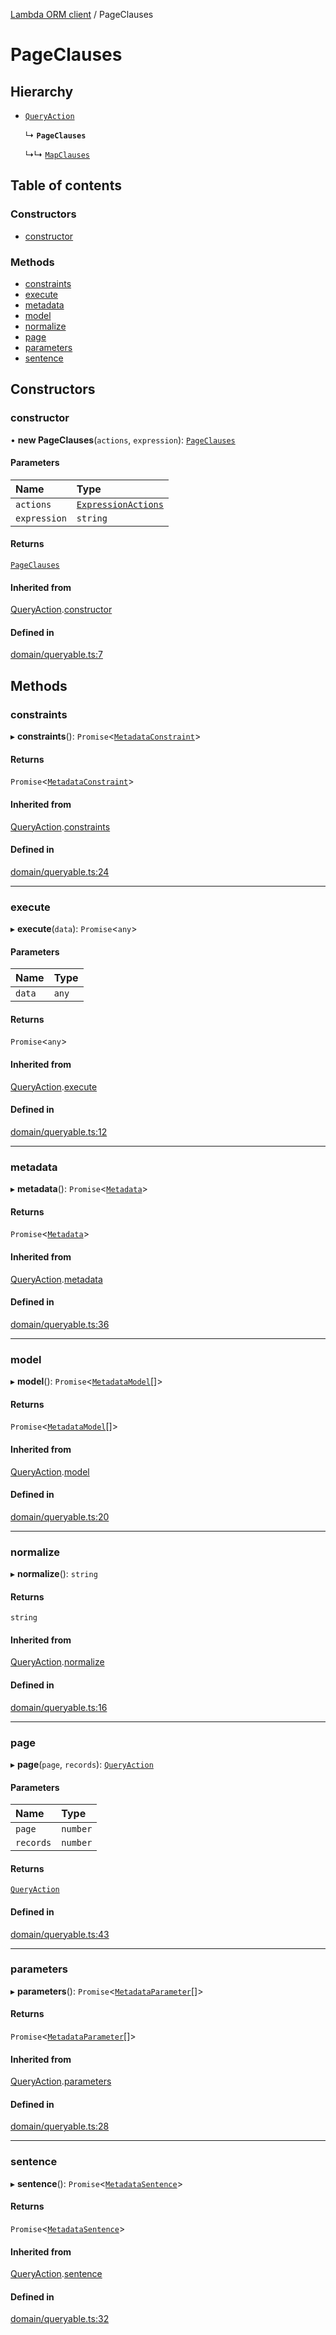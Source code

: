 [Lambda ORM client](../README.md) / PageClauses

# PageClauses

## Hierarchy

- [`QueryAction`](QueryAction.md)

  ↳ **`PageClauses`**

  ↳↳ [`MapClauses`](MapClauses.md)

## Table of contents

### Constructors

- [constructor](PageClauses.md#constructor)

### Methods

- [constraints](PageClauses.md#constraints)
- [execute](PageClauses.md#execute)
- [metadata](PageClauses.md#metadata)
- [model](PageClauses.md#model)
- [normalize](PageClauses.md#normalize)
- [page](PageClauses.md#page)
- [parameters](PageClauses.md#parameters)
- [sentence](PageClauses.md#sentence)

## Constructors

### constructor

• **new PageClauses**(`actions`, `expression`): [`PageClauses`](PageClauses.md)

#### Parameters

| Name | Type |
| :------ | :------ |
| `actions` | [`ExpressionActions`](ExpressionActions.md) |
| `expression` | `string` |

#### Returns

[`PageClauses`](PageClauses.md)

#### Inherited from

[QueryAction](QueryAction.md).[constructor](QueryAction.md#constructor)

#### Defined in

[domain/queryable.ts:7](https://github.com/FlavioLionelRita/lambdaorm-client-node/blob/daf068a/src/lib/domain/queryable.ts#L7)

## Methods

### constraints

▸ **constraints**(): `Promise`<[`MetadataConstraint`](../interfaces/MetadataConstraint.md)\>

#### Returns

`Promise`<[`MetadataConstraint`](../interfaces/MetadataConstraint.md)\>

#### Inherited from

[QueryAction](QueryAction.md).[constraints](QueryAction.md#constraints)

#### Defined in

[domain/queryable.ts:24](https://github.com/FlavioLionelRita/lambdaorm-client-node/blob/daf068a/src/lib/domain/queryable.ts#L24)

___

### execute

▸ **execute**(`data`): `Promise`<`any`\>

#### Parameters

| Name | Type |
| :------ | :------ |
| `data` | `any` |

#### Returns

`Promise`<`any`\>

#### Inherited from

[QueryAction](QueryAction.md).[execute](QueryAction.md#execute)

#### Defined in

[domain/queryable.ts:12](https://github.com/FlavioLionelRita/lambdaorm-client-node/blob/daf068a/src/lib/domain/queryable.ts#L12)

___

### metadata

▸ **metadata**(): `Promise`<[`Metadata`](../interfaces/Metadata.md)\>

#### Returns

`Promise`<[`Metadata`](../interfaces/Metadata.md)\>

#### Inherited from

[QueryAction](QueryAction.md).[metadata](QueryAction.md#metadata)

#### Defined in

[domain/queryable.ts:36](https://github.com/FlavioLionelRita/lambdaorm-client-node/blob/daf068a/src/lib/domain/queryable.ts#L36)

___

### model

▸ **model**(): `Promise`<[`MetadataModel`](../interfaces/MetadataModel.md)[]\>

#### Returns

`Promise`<[`MetadataModel`](../interfaces/MetadataModel.md)[]\>

#### Inherited from

[QueryAction](QueryAction.md).[model](QueryAction.md#model)

#### Defined in

[domain/queryable.ts:20](https://github.com/FlavioLionelRita/lambdaorm-client-node/blob/daf068a/src/lib/domain/queryable.ts#L20)

___

### normalize

▸ **normalize**(): `string`

#### Returns

`string`

#### Inherited from

[QueryAction](QueryAction.md).[normalize](QueryAction.md#normalize)

#### Defined in

[domain/queryable.ts:16](https://github.com/FlavioLionelRita/lambdaorm-client-node/blob/daf068a/src/lib/domain/queryable.ts#L16)

___

### page

▸ **page**(`page`, `records`): [`QueryAction`](QueryAction.md)

#### Parameters

| Name | Type |
| :------ | :------ |
| `page` | `number` |
| `records` | `number` |

#### Returns

[`QueryAction`](QueryAction.md)

#### Defined in

[domain/queryable.ts:43](https://github.com/FlavioLionelRita/lambdaorm-client-node/blob/daf068a/src/lib/domain/queryable.ts#L43)

___

### parameters

▸ **parameters**(): `Promise`<[`MetadataParameter`](../interfaces/MetadataParameter.md)[]\>

#### Returns

`Promise`<[`MetadataParameter`](../interfaces/MetadataParameter.md)[]\>

#### Inherited from

[QueryAction](QueryAction.md).[parameters](QueryAction.md#parameters)

#### Defined in

[domain/queryable.ts:28](https://github.com/FlavioLionelRita/lambdaorm-client-node/blob/daf068a/src/lib/domain/queryable.ts#L28)

___

### sentence

▸ **sentence**(): `Promise`<[`MetadataSentence`](../interfaces/MetadataSentence.md)\>

#### Returns

`Promise`<[`MetadataSentence`](../interfaces/MetadataSentence.md)\>

#### Inherited from

[QueryAction](QueryAction.md).[sentence](QueryAction.md#sentence)

#### Defined in

[domain/queryable.ts:32](https://github.com/FlavioLionelRita/lambdaorm-client-node/blob/daf068a/src/lib/domain/queryable.ts#L32)
